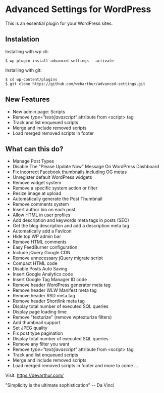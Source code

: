 Advanced Settings for WordPress
===============

This is an essential plugin for your WordPress sites.

## Instalation

Installing with wp cli:

```
$ wp plugin install advanced-settings --activate
```

Installing with git:

```
$ cd wp-content/plugins
$ git clone https://github.com/webarthur/advanced-settings.git
```


## New Features

* New admin page: Scripts
* Remove *type="text/javascript"* attribute from &lt;script&gt; tag
* Track and list enqueued scripts
* Merge and include removed scripts
* Load merged removed scripts in footer

## What can this do?

- Manage Post Types
- Disable The “Please Update Now” Message On WordPress Dashboard
- Fix incorrect Facebook thumbnails including OG metas
- Unregister default WordPress widgets
- Remove widget system
- Remove a specific system action or filter
- Resize image at upload
- Automatically generate the Post Thumbnail
- Remove comments system
- Insert author bio on each post
- Allow HTML in user profiles
- Add description and keywords meta tags in posts (SEO)
- Get the blog description and add a description meta tag
- Automatically add a FavIcon
- Hide top WP admin bar
- Remove HTML comments
- Easy FeedBurner configuration
- Include jQuery Google CDN
- Remove unnecessary jQuery migrate script
- Compact HTML code
- Disable Posts Auto Saving
- Insert Google Analytics code
- Insert Google Tag Manager ID code
- Remove header WordPress generator meta tag
- Remove header WLW Manifest meta tag
- Remove header RSD meta tag
- Remove header Shortlink meta tag
- Display total number of executed SQL queries
- Display page loading time
- Remove "texturize" (remove wptexturize filters)
- Add thumbnail support
- Set JPEG quality
- Fix post type pagination
- Display total number of executed SQL queries
- Remove any filter you want
- Remove *type="text/javascript"* attribute from &lt;script&gt; tag
- Track and list enqueued scripts
- Merge and include removed scripts
- Load merged removed scripts in footer
and more to come ...

Visit: https://devarthur.com/

"Simplicity is the ultimate sophistication" -- Da Vinci
